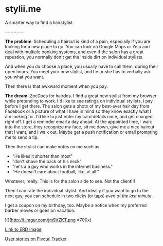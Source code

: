 stylii.me
=======

A smarter way to find a hairstylist.


=======


**The problem**: Scheduling a haircut is kind of a pain, especially if you are looking for a new place to go. You can look on Google Maps or Yelp and deal with multiple booking systems, and even if the salon has a great repuation, you normally don't get the inside dirt on individual stylists. 

And when you do choose a place, you usually have to call them, during their open hours. You meet your new stylist, and he or she has to verbally ask you what you want. 

Then there is that awkward moment when you pay.

**The dream**: ZocDocs for hairdos. I find a great new stylist from my browser while pretending to work. I'd like to see ratings on individual stylists. I pay before I get there. The salon gets a photo of my best-ever hair day from Facebook or a picture of what I have in mind so they know exactly what I am looking for. I'd like to just enter my card details once, and get charged right off. I get a reminder email a day ahead. At the appointed time, I walk into the store, they recognize my face, sit me down, give me a nice haircut that I want, and I walk out. Maybe get a push notification or email prompting me to send a tip. 

Then the stylist can make notes on me such as:
 
* "He likes it shorter than most"
* "don't shave the back of his neck"
*  "he's a a guy who works in the internet business."
*  "He doesn't care about football, like, at all."

Whatever, really. This is for the salon side to see. Not the client!!! 

Then I can rate the individual stylist. And ideally if you want to go to the next guy, you can schedule in two clicks (or taps) *even at the last minute*.

I get a coupon on my birthday, too. Maybe a notice when my preferred barber moves or goes on vacation. 

![](http://i.imgur.com/jm9VZKT.png =700x)

[Link to ERD image](http://i.imgur.com/jm9VZKT.png)

[User stories on Pivotal Tracker](https://www.pivotaltracker.com/s/projects/1045140)












